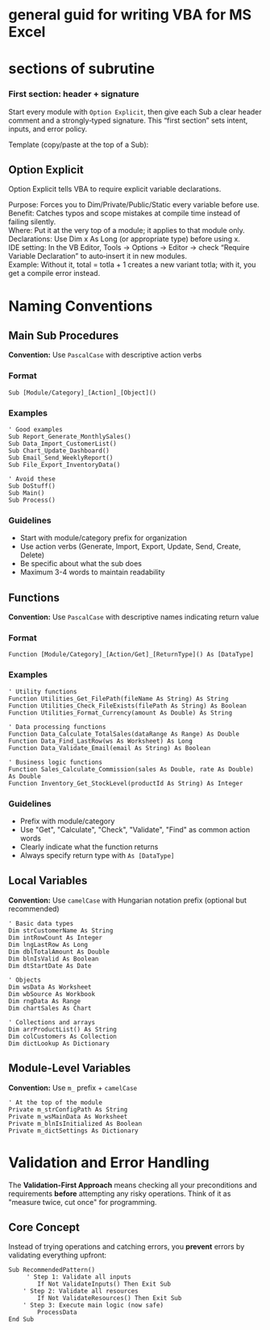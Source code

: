 # general guid for writing VBA for MS Excel

# sections of subrutine

### First section: header + signature

Start every module with `Option Explicit`, then give each Sub a clear header comment and a strongly‑typed signature. This “first section” sets intent, inputs, and error policy.

Template (copy/paste at the top of a Sub):

## Option Explicit

Option Explicit tells VBA to require explicit variable declarations.

Purpose: Forces you to Dim/Private/Public/Static every variable before use.  
Benefit: Catches typos and scope mistakes at compile time instead of failing silently.  
Where: Put it at the very top of a module; it applies to that module only.  
Declarations: Use Dim x As Long (or appropriate type) before using x.  
IDE setting: In the VB Editor, Tools → Options → Editor → check “Require Variable Declaration” to auto‑insert it in new modules.  
Example: Without it, total = totla + 1 creates a new variant totla; with it, you get a compile error instead.

# Naming Conventions

## Main Sub Procedures

**Convention:** Use `PascalCase` with descriptive action verbs

### Format

```
Sub [Module/Category]_[Action]_[Object]()
```

### Examples

```
' Good examples
Sub Report_Generate_MonthlySales()
Sub Data_Import_CustomerList()
Sub Chart_Update_Dashboard()
Sub Email_Send_WeeklyReport()
Sub File_Export_InventoryData()

' Avoid these
Sub DoStuff()
Sub Main()
Sub Process()
```

### Guidelines

*   Start with module/category prefix for organization
*   Use action verbs (Generate, Import, Export, Update, Send, Create, Delete)
*   Be specific about what the sub does
*   Maximum 3-4 words to maintain readability

## Functions

**Convention:** Use `PascalCase` with descriptive names indicating return value

### Format

```
Function [Module/Category]_[Action/Get]_[ReturnType]() As [DataType]
```

### Examples

```
' Utility functions
Function Utilities_Get_FilePath(fileName As String) As String
Function Utilities_Check_FileExists(filePath As String) As Boolean
Function Utilities_Format_Currency(amount As Double) As String

' Data processing functions
Function Data_Calculate_TotalSales(dataRange As Range) As Double
Function Data_Find_LastRow(ws As Worksheet) As Long
Function Data_Validate_Email(email As String) As Boolean

' Business logic functions
Function Sales_Calculate_Commission(sales As Double, rate As Double) As Double
Function Inventory_Get_StockLevel(productId As String) As Integer
```

### Guidelines

*   Prefix with module/category
*   Use "Get", "Calculate", "Check", "Validate", "Find" as common action words
*   Clearly indicate what the function returns
*   Always specify return type with `As [DataType]`

## Local Variables

**Convention:** Use `camelCase` with Hungarian notation prefix (optional but recommended)

```
' Basic data types
Dim strCustomerName As String
Dim intRowCount As Integer
Dim lngLastRow As Long
Dim dblTotalAmount As Double
Dim blnIsValid As Boolean
Dim dtStartDate As Date

' Objects
Dim wsData As Worksheet
Dim wbSource As Workbook
Dim rngData As Range
Dim chartSales As Chart

' Collections and arrays
Dim arrProductList() As String
Dim colCustomers As Collection
Dim dictLookup As Dictionary
```

## Module-Level Variables

**Convention:** Use `m_` prefix + `camelCase`

```
' At the top of the module
Private m_strConfigPath As String
Private m_wsMainData As Worksheet
Private m_blnIsInitialized As Boolean
Private m_dictSettings As Dictionary
```

# Validation and Error Handling

The **Validation-First Approach** means checking all your preconditions and requirements **before** attempting any risky operations. Think of it as "measure twice, cut once" for programming.

## Core Concept

Instead of trying operations and catching errors, you **prevent** errors by validating everything upfront:

```
Sub RecommendedPattern()    
	 ' Step 1: Validate all inputs     
	 	If Not ValidateInputs() Then Exit Sub     
    ' Step 2: Validate all resources     
    	If Not ValidateResources() Then Exit Sub     
    ' Step 3: Execute main logic (now safe)     
    	ProcessData
End Sub
```